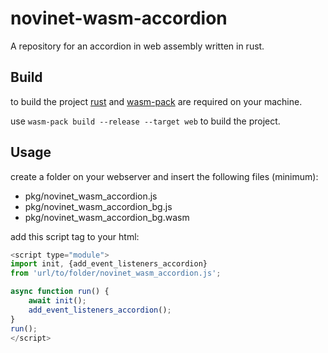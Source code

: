 # novinet-wasm-accordion

A repository for an accordion in web assembly written in rust.

## Build

to build the project [rust](https://www.rust-lang.org/tools/install) and [wasm-pack](https://rustwasm.github.io/wasm-pack/installer/) are required on your machine.

use `wasm-pack build --release --target web` to build the project.

## Usage

create a folder on your webserver and insert the following files (minimum):

- pkg/novinet_wasm_accordion.js
- pkg/novinet_wasm_accordion_bg.js
- pkg/novinet_wasm_accordion_bg.wasm

add this script tag to your html:

```javascript
<script type="module">
import init, {add_event_listeners_accordion} 
from 'url/to/folder/novinet_wasm_accordion.js';

async function run() {
    await init();
    add_event_listeners_accordion();
}
run();
</script>
```
